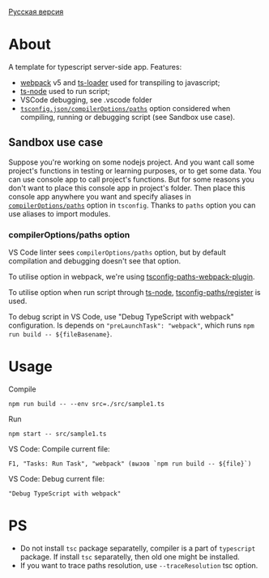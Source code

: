 [Русская версия](readme-ru.md)

# About

A template for typescript server-side app. Features:
- [webpack] v5 and [ts-loader] used for transpiling to javascript;
- [ts-node] used to run script;
- VSCode debugging, see .vscode folder
- [`tsconfig.json/compilerOptions/paths`][paths] option considered when compiling, running or debugging script (see Sandbox use case).

## Sandbox use case

Suppose you're working on some nodejs project. And you want call some project's functions in testing or learning purposes, or to get some data. You can use console app to call project's functions. But for some reasons you don't want to place this console app in project's folder. Then place this console app anywhere you want and specify aliases in [`compilerOptions/paths`][paths] option in `tsconfig`. Thanks to `paths` option you can use aliases to import modules.

### compilerOptions/paths option

VS Code linter sees `compilerOptions/paths` option, but by default compilation and debugging doesn't see that option. 

To utilise option in webpack, we're using [tsconfig-paths-webpack-plugin](https://github.com/dividab/tsconfig-paths-webpack-plugin).

To utilise option when run script through [ts-node], [tsconfig-paths/register](https://github.com/dividab/tsconfig-paths) is used. 

To debug script in VS Code, use "Debug TypeScript with webpack" configuration. Is depends on `"preLaunchTask": "webpack"`, which runs `npm run build -- ${fileBasename}`.

# Usage

Compile
    
    npm run build -- --env src=./src/sample1.ts

Run

    npm start -- src/sample1.ts

VS Code: Compile current file: 

    F1, "Tasks: Run Task", "webpack" (вызов `npm run build -- ${file}`)

VS Code: Debug current file:  

    "Debug TypeScript with webpack"

# PS

- Do not install `tsc` package separatelly, compiler is a part of `typescript` package. If install `tsc` separatelly, then old one might be installed.
- If you want to trace paths resolution, use `--traceResolution` tsc option.

[webpack]: https://webpack.js.org/
[ts-loader]: https://github.com/TypeStrong/ts-loader
[ts-node]: https://github.com/TypeStrong/ts-node
[paths]: https://www.typescriptlang.org/tsconfig#paths

